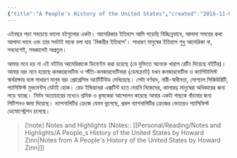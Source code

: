 ```yaml
---
{"title":"A People's History of the United States","created":"2016-11-09T00:00:00+06:00","updated":"2024-10-03T14:11:47+06:00","read_count":"1","authors":["Howard Zinn"],"isbn10":60838655,"rating":5,"reviewed":true,"log":[{"status":"Read","timestamp":"2019-04-27T00:00:00+06:00"},{"status":"To Read","timestamp":"2016-11-09T00:00:00+06:00"}],"tags":["america","history","politics","colonialism","vietnam"],"status":"Read","dg-publish":true,"dg-note-icon":2,"cover":"https://images-na.ssl-images-amazon.com/images/S/compressed.photo.goodreads.com/books/1494279423i/2767.jpg","dg-path":"Reading/Books/Read/A People_s History of the United States by Howard Zinn.md","permalink":"/reading/books/read/a-people-s-history-of-the-united-states-by-howard-zinn/","dgPassFrontmatter":true,"noteIcon":2}
---
```


এইবছর পড়া সবচেয়ে ভালো বইগুলোর একটা। আমেরিকার ইতিহাস আমি পড়েছি বিচ্ছিন্নভাবে, আলাদা সময়ের কথা আলাদা ভাবে এবং তার সবটাই যাকে বলা যায় 'বিজয়ীর ইতিহাস'। সাধারণ মানুষের ইতিহাস শুধু আমেরিকা না, সবদেশেই, সবকালেই অপ্রতুল।  
  
আমার মনে হয় না এই বইটায় আমেরিকাকে ডিফেইম করা হয়েছে (যে যুক্তিতে অনেকে খারাপ রেটিং দিয়েছে বইটির)। আমার বরং মনে হয়েছে কনজারভেটিভ ও পাঁতি-কনজারভেটিভরা (ডেমক্র্যাট) যখন কনজারভেটিভ ও ক্যাপিটালিস্ট স্বার্থরক্ষায় ব্যস্ত সাধারণ মানুষ বরং প্রোগ্রেসিভ অ্যাটিটিউড দেখিয়েছে। সেটা বর্ণবাদ, নারী-স্বাধীনতা, সোশ্যাল সিকিউরিটি, প্যাসিফিস্ট মুভমেন্টস্ যেটাই হোক। রেড ইন্ডিয়ানরা এক্সটিন্ট হতে দেয়নি নিজেদের, কালারড্ মানুষেরা অধিকারের জন্য লড়ে যাচ্ছে। নির্মম অত্যাচারের মধ্যেও শ্রমিক ও কৃষকেরা আন্দোলন করেছে আবার একটা গাছকে বাঁচাবার জন্য পিটিশনও জমা দিয়েছে। ন্যাশনালিটির ক্রেজে যেমন ভুগেছে, প্রবল ন্যাশনালিটির ক্রেজের ভেতরেও প্যাসিফিস্ট ডেমোন্স্ট্রেশন চলেছে।

> [!note] Notes and Highlights
> (Notes:: [[Personal/Reading/Notes and Highlights/A People_s History of the United States by Howard Zinn\|Notes from A People's History of the United States by Howard Zinn]])

